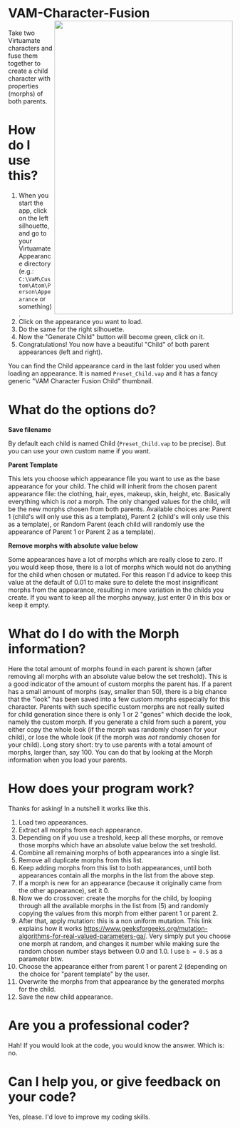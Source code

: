 # VAM-Character-Fusion <img align="right" width="400" height="658" src="https://i.imgur.com/alovBTG.png">
Take two Virtuamate characters and fuse them together to create a child character with properties (morphs) of both parents. 

# How do I use this?
1. When you start the app, click on the left silhouette, and go to your Virtuamate Appearance directory (e.g.: `C:\VaM\Custom\Atom\Person\Appearance` or something).
2. Click on the appearance you want to load.
3. Do the same for the right silhouette.
4. Now the "Generate Child" button will become green, click on it.
5. Congratulations! You now have a beautiful "Child" of both parent appearances (left and right). 

You can find the Child appearance card in the last folder you used when loading an appearance. It is named `Preset_Child.vap` and it has a fancy generic "VAM Character Fusion Child" thumbnail.

# What do the options do?
**Save filename**

By default each child is named Child (`Preset_Child.vap` to be precise). But you can use your own custom name if you want.

**Parent Template**

This lets you choose which appearance file you want to use as the base appearance for your child. The child will inherit from the chosen parent appearance file: the  clothing, hair, eyes, makeup, skin, height, etc. Basically everything which is *not* a morph. The only changed values for the child, will be the new morphs chosen from both parents.
Available choices are: Parent 1 (child's will only use this as a template), Parent 2 (child's will only use this as a template), or Random Parent (each child will randomly use the appearance of Parent 1 or Parent 2 as a template).

**Remove morphs with absolute value below**

Some appearances have a lot of morphs which are really close to zero. If you would keep those, there is a lot of morphs which would not do anything for the child when chosen or mutated. For this reason I'd advice to keep this value at the default of 0.01 to make sure to delete the most insignificant morphs from the appearance, resulting in more variation in the childs you create. If you want to keep all the morphs anyway, just enter 0 in this box or keep it empty.

# What do I do with the Morph information?
Here the total amount of morphs found in each parent is shown (after removing all morphs with an absolute value below the set treshold). This is a good indicator of the amount of custom morphs the parent has. If a parent has a small amount of morphs (say, smaller than 50), there is a big chance that the "look" has been saved into a few custom morphs especially for this character. Parents with such specific custom morphs are not really suited for child generation since there is only 1 or 2 "genes" which decide the look, namely the custom morph. If you generate a child from such a parent, you either copy the whole look (if the morph was randomly chosen for your child), or lose the whole look (if the morph was *not* randomly chosen for your child). Long story short: try to use parents with a total amount of morphs, larger than, say 100. You can do that by looking at the Morph information when you load your parents.

# How does your program work?
Thanks for asking! In a nutshell it works like this.
1. Load two appearances.
2. Extract all morphs from each appearance.
3. Depending on if you use a treshold, keep all these morphs, or remove those morphs which have an absolute value below the set treshold.
4. Combine all remaining morphs of both appearances into a single list.
5. Remove all duplicate morphs from this list.
6. Keep adding morphs from this list to both appearances, until both appearances contain all the morphs in the list from the above step.
7. If a morph is new for an appearance (because it originally came from the other appearance), set it 0.
8. Now we do crossover: create the morphs for the child, by looping through all the available morphs in the list from (5) and randomly copying the values from this morph from either parent 1 or parent 2.
9. After that, apply mutation: this is a non uniform mutation. This link explains how it works https://www.geeksforgeeks.org/mutation-algorithms-for-real-valued-parameters-ga/. Very simply put you choose one morph at random, and changes it number while making sure the random chosen number stays between 0.0 and 1.0. I use `b = 0.5` as a parameter btw.
10. Choose the appearance either from parent 1 or parent 2 (depending on the choice for "parent template" by the user.
11. Overwrite the morphs from that appearance by the generated morphs for the child.
12. Save the new child appearance.

# Are you a professional coder?
Hah! If you would look at the code, you would know the answer. Which is: no.

# Can I help you, or give feedback on your code?
Yes, please. I'd love to improve my coding skills.
